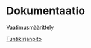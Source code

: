 # Dokumentaatio

[Vaatimusmäärittely](https://github.com/matiasonnelainen/ot-harjoitustyo/blob/master/dokumentaatio/vaatimusmaarittely.md)

[Tuntikirjanpito](https://github.com/matiasonnelainen/ot-harjoitustyo/blob/master/dokumentaatio/tuntikirjanpito.md)
